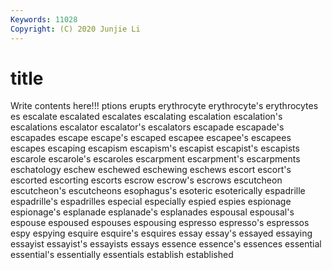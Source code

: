 ```yaml
---
Keywords: 11028
Copyright: (C) 2020 Junjie Li
---
```


# title

Write contents here!!!
ptions 
erupts 
erythrocyte 
erythrocyte's
erythrocytes 
es 
escalate 
escalated 
escalates 
escalating 
escalation 
escalation's 
escalations 
escalator
escalator's 
escalators 
escapade 
escapade's 
escapades 
escape 
escape's 
escaped 
escapee 
escapee's
escapees 
escapes 
escaping 
escapism 
escapism's 
escapist 
escapist's 
escapists 
escarole 
escarole's
escaroles 
escarpment 
escarpment's 
escarpments 
eschatology 
eschew 
eschewed 
eschewing 
eschews 
escort
escort's 
escorted 
escorting 
escorts 
escrow 
escrow's 
escrows 
escutcheon 
escutcheon's 
escutcheons
esophagus's 
esoteric 
esoterically 
espadrille 
espadrille's 
espadrilles 
especial 
especially 
espied 
espies
espionage 
espionage's 
esplanade 
esplanade's 
esplanades 
espousal 
espousal's 
espouse 
espoused 
espouses
espousing 
espresso 
espresso's 
espressos 
espy 
espying 
esquire 
esquire's 
esquires 
essay
essay's 
essayed 
essaying 
essayist 
essayist's 
essayists 
essays 
essence 
essence's 
essences
essential 
essential's 
essentially 
essentials 
establish 
established 
